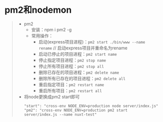 # pm2和nodemon
>* pm2
>   * 安装：npm i pm2 -g
>   * 常用操作：
>       * 启动(express项目进程)：```pm2 start ./bin/www --name rename``` // 启动express项目并重命名为rename  
>       * 启动已停止的项目进程：```pm2 start name```  
>       * 停止指定项目进程：```pm2 stop name```  
>       * 停止所有项目进程：```pm2 stop all```  
>       * 删除已存在的项目进程：```pm2 delete name```
>       * 删除所有已存在的项目进程：```pm2 delete all```
>       * 重启指定项目：```pm2 restart name```
>       * 重启所有项目：```pm2 restart all```
>* 将node更换成pm2 start即可
>   ```
>   "start": "cross-env NODE_ENV=production node server/index.js"
>   "pm2": "cross-env NODE_ENV=production pm2 start server/index.js --name nuxt-test"
>   ```
